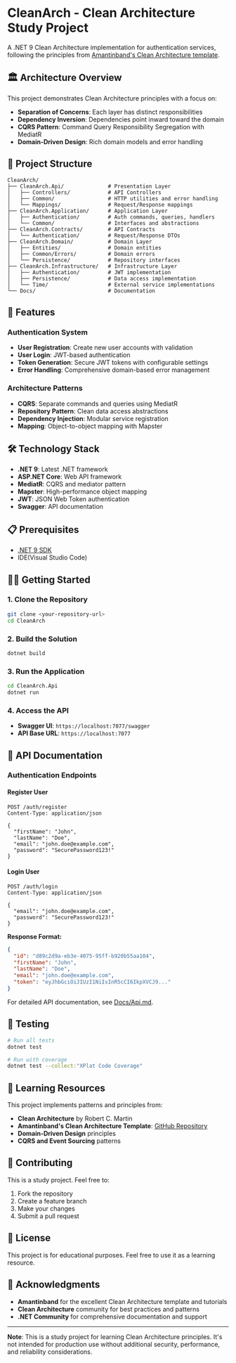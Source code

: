 # CleanArch - Clean Architecture Study Project

A .NET 9 Clean Architecture implementation for authentication services, following the principles from [Amantinband's Clean Architecture template](https://github.com/amantinband/clean-architecture).

## 🏛️ Architecture Overview

This project demonstrates Clean Architecture principles with a focus on:
- **Separation of Concerns**: Each layer has distinct responsibilities
- **Dependency Inversion**: Dependencies point inward toward the domain
- **CQRS Pattern**: Command Query Responsibility Segregation with MediatR
- **Domain-Driven Design**: Rich domain models and error handling

## 📁 Project Structure

```
CleanArch/
├── CleanArch.Api/              # Presentation Layer
│   ├── Controllers/            # API Controllers
│   ├── Common/                 # HTTP utilities and error handling
│   └── Mappings/               # Request/Response mappings
├── CleanArch.Application/      # Application Layer
│   ├── Authentication/         # Auth commands, queries, handlers
│   └── Common/                 # Interfaces and abstractions
├── CleanArch.Contracts/        # API Contracts
│   └── Authentication/         # Request/Response DTOs
├── CleanArch.Domain/           # Domain Layer
│   ├── Entities/               # Domain entities
│   ├── Common/Errors/          # Domain errors
│   └── Persistence/            # Repository interfaces
├── CleanArch.Infrastructure/   # Infrastructure Layer
│   ├── Authentication/         # JWT implementation
│   ├── Persistence/            # Data access implementation
│   └── Time/                   # External service implementations
└── Docs/                       # Documentation
```

## 🚀 Features

### Authentication System
- **User Registration**: Create new user accounts with validation
- **User Login**: JWT-based authentication
- **Token Generation**: Secure JWT tokens with configurable settings
- **Error Handling**: Comprehensive domain-based error management

### Architecture Patterns
- **CQRS**: Separate commands and queries using MediatR
- **Repository Pattern**: Clean data access abstractions
- **Dependency Injection**: Modular service registration
- **Mapping**: Object-to-object mapping with Mapster

## 🛠️ Technology Stack

- **.NET 9**: Latest .NET framework
- **ASP.NET Core**: Web API framework
- **MediatR**: CQRS and mediator pattern
- **Mapster**: High-performance object mapping
- **JWT**: JSON Web Token authentication
- **Swagger**: API documentation

## 📋 Prerequisites

- [.NET 9 SDK](https://dotnet.microsoft.com/download)
- IDE(Visual Studio Code)

## 🏃‍♂️ Getting Started

### 1. Clone the Repository
```bash
git clone <your-repository-url>
cd CleanArch
```

### 2. Build the Solution
```bash
dotnet build
```

### 3. Run the Application
```bash
cd CleanArch.Api
dotnet run
```

### 4. Access the API
- **Swagger UI**: `https://localhost:7077/swagger`
- **API Base URL**: `https://localhost:7077`

## 📝 API Documentation

### Authentication Endpoints

#### Register User
```http
POST /auth/register
Content-Type: application/json

{
  "firstName": "John",
  "lastName": "Doe",
  "email": "john.doe@example.com",
  "password": "SecurePassword123!"
}
```

#### Login User
```http
POST /auth/login
Content-Type: application/json

{
  "email": "john.doe@example.com",
  "password": "SecurePassword123!"
}
```

**Response Format:**
```json
{
  "id": "d89c2d9a-eb3e-4075-95ff-b920b55aa104",
  "firstName": "John",
  "lastName": "Doe",
  "email": "john.doe@example.com",
  "token": "eyJhbGciOiJIUzI1NiIsInR5cCI6IkpXVCJ9..."
}
```

For detailed API documentation, see [Docs/Api.md](./Docs/Api.md).

## 🧪 Testing

```bash
# Run all tests
dotnet test

# Run with coverage
dotnet test --collect:"XPlat Code Coverage"
```

## 📖 Learning Resources

This project implements patterns and principles from:

- **Clean Architecture** by Robert C. Martin
- **Amantinband's Clean Architecture Template**: [GitHub Repository](https://github.com/amantinband/clean-architecture)
- **Domain-Driven Design** principles
- **CQRS and Event Sourcing** patterns

## 🤝 Contributing

This is a study project. Feel free to:
1. Fork the repository
2. Create a feature branch
3. Make your changes
4. Submit a pull request

## 📄 License

This project is for educational purposes. Feel free to use it as a learning resource.

## 🙏 Acknowledgments

- **Amantinband** for the excellent Clean Architecture template and tutorials
- **Clean Architecture** community for best practices and patterns
- **.NET Community** for comprehensive documentation and support

---

**Note**: This is a study project for learning Clean Architecture principles. It's not intended for production use without additional security, performance, and reliability considerations.